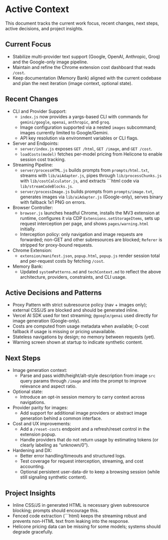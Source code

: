 # Active Context

This document tracks the current work focus, recent changes, next steps, active decisions, and project insights.

## Current Focus

- Stabilize multi-provider text support (Google, OpenAI, Anthropic, Groq) and the Google-only image pipeline.
- Maintain and refine the Chrome extension cost dashboard that reads `/cost`.
- Keep documentation (Memory Bank) aligned with the current codebase and plan the next iteration (image context, optional state).

## Recent Changes

- CLI and Provider Support:
  - `index.js` now provides a yargs-based CLI with commands for `gemini/google`, `openai`, `anthropic`, and `groq`.
  - Image configuration supported via a nested `images` subcommand; images currently limited to Google/Gemini.
  - API key resolution via environment variables or CLI flags.
- Server and Endpoints:
  - `server/index.js` exposes `GET /html`, `GET /image`, and `GET /cost`.
  - `loadCosts(model)` fetches per-model pricing from Helicone to enable session cost tracking.
- Streaming Pipeline:
  - `server/processHTML.js` builds prompts from `prompts/html.txt`, streams with `lib/aiAdapter.js`, pipes through `lib/processChunks.js` with `lib/costCalculator.js`, and extracts ```html code via `lib/streamCodeBlocks.js`.
  - `server/processImage.js` builds prompts from `prompts/image.txt`, generates images via `lib/aiAdapter.js` (Google-only), serves binary with fallback 1x1 PNG on errors.
- Browser Controller:
  - `browser.js` launches headful Chrome, installs the MV3 extension at runtime, configures it via CDP `Extensions.setStorageItems`, sets up request interception per page, and shows `pages/warning.html` initially.
  - Interception policy: only navigation and image requests are forwarded; non-GET and other subresources are blocked; `Referer` is stripped for proxy-bound requests.
- Chrome Extension:
  - `extension/manifest.json`, `popup.html`, `popup.js` render session total and per-request costs by fetching `/cost`.
- Memory Bank:
  - Updated `systemPatterns.md` and `techContext.md` to reflect the above architecture, providers, constraints, and CLI usage.

## Active Decisions and Patterns

- Proxy Pattern with strict subresource policy (nav + images only); external CSS/JS are blocked and should be generated inline.
- Vercel AI SDK used for text streaming; `@google/genai` used directly for image generation (Google-only).
- Costs are computed from usage metadata when available; 0-cost fallback if usage is missing or pricing unavailable.
- Stateless navigations by design; no memory between requests (yet).
- Warning screen shown at startup to indicate synthetic content.

## Next Steps

- Image generation context:
  - Parse and pass width/height/alt-style description from image `src` query params through `/image` and into the prompt to improve relevance and aspect ratio.
- Optional state:
  - Introduce an opt-in session memory to carry context across navigations.
- Provider parity for images:
  - Add support for additional image providers or abstract image generation behind a common interface.
- Cost and UX improvements:
  - Add a `/reset-costs` endpoint and a refresh/reset control in the extension popup.
  - Handle providers that do not return usage by estimating tokens (or clearly labeling as “unknown/0”).
- Hardening and DX:
  - Better error handling/timeouts and structured logs.
  - Test coverage for request interception, streaming, and cost accounting.
  - Optional persistent user-data-dir to keep a browsing session (while still signaling synthetic content).

## Project Insights

- Inline CSS/JS in generated HTML is necessary given subresource blocking; prompts should encourage this.
- Fenced code extraction (```html) keeps the streaming robust and prevents non-HTML text from leaking into the response.
- Helicone pricing data can be missing for some models; systems should degrade gracefully.
